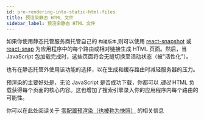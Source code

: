 ```yaml
---
id: pre-rendering-into-static-html-files
title: 预渲染静态 HTML 文件
sidebar_label: 预渲染静态 HTML 文件
---
```


如果你使用静态托管服务商托管自己的 `构建版本`,则可以使用 [react-snapshot](https://www.npmjs.com/package/react-snapshot) 或 [react-snap](https://github.com/stereobooster/react-snap) 为应用程序中的每个路由或相对链接生成 HTML 页面。然后，当 JavaScript 包加载完成时，这些页面将会无缝切换至活动状态（被"活性化"）。

也有在静态托管外使用该功能的选择，以在生成和缓存路由时减轻服务器的压力。

预渲染的主要好处是，无论 JavaScript 是否成功下载，你都可以 _通过_ HTML 负载获得每个页面的核心内容。这也增加了搜索引擎录入你的应用程序内每个路由的可能性。

你可以在此处阅读关于 [零配置预渲染（也被称为快照）](https://medium.com/superhighfives/an-almost-static-stack-6df0a2791319) 的相关信息
